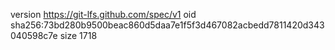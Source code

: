 version https://git-lfs.github.com/spec/v1
oid sha256:73bd280b9500beac860d5daa7e1f5f3d467082acbedd7811420d343040598c7e
size 1718
